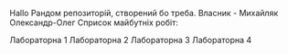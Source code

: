 Hallo
Рандом репозиторій, створений бо треба. Власник - Михайляк Олександр-Олег Сприсок майбутніх робіт:

Лабораторна 1
Лабораторна 2
Лабораторна 3 
Лабораторна 4